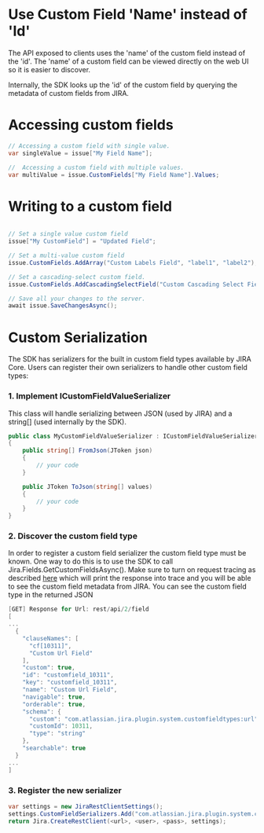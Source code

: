 # Use Custom Field 'Name' instead of 'Id' #
The API exposed to clients uses the 'name' of the custom field instead of the 'id'. The 'name' of a custom field can be viewed directly on the web UI so it is easier to discover.

Internally, the SDK looks up the 'id' of the custom field by querying the metadata of custom fields from JIRA.

# Accessing custom fields #

```csharp
// Accessing a custom field with single value.
var singleValue = issue["My Field Name"]; 

//  Accessing a custom field with multiple values.
var multiValue = issue.CustomFields["My Field Name"].Values; 
```

# Writing to a custom field
```csharp

// Set a single value custom field
issue["My CustomField"] = "Updated Field";

// Set a multi-value custom field
issue.CustomFields.AddArray("Custom Labels Field", "label1", "label2");

// Set a cascading-select custom field.
issue.CustomFields.AddCascadingSelectField("Custom Cascading Select Field", "Option3");

// Save all your changes to the server.
await issue.SaveChangesAsync();

```

# Custom Serialization #
The SDK has serializers for the built in custom field types available by JIRA Core. Users can register their own serializers to handle other custom field types:

### 1. Implement ICustomFieldValueSerializer ###
This class will handle serializing between JSON (used by JIRA) and a string[] (used internally by the SDK).

```csharp
public class MyCustomFieldValueSerializer : ICustomFieldValueSerializer
{
    public string[] FromJson(JToken json)
    {
        // your code
    }

    public JToken ToJson(string[] values)
    {
        // your code
    }
}
```

### 2. Discover the custom field type ###
In order to register a custom field serializer the custom field type must be known. One way to do this is to use the SDK to call Jira.Fields.GetCustomFieldsAsync(). Make sure to turn on request tracing as described [here](https://bitbucket.org/farmas/atlassian.net-sdk/wiki/How%20to%20Debug%20Problems) which will print the response into trace and you will be able to see the custom field metadata from JIRA. You can see the custom field type in the returned JSON

```csharp
[GET] Response for Url: rest/api/2/field
[
...
  {
    "clauseNames": [
      "cf[10311]",
      "Custom Url Field"
    ],
    "custom": true,
    "id": "customfield_10311",
    "key": "customfield_10311",
    "name": "Custom Url Field",
    "navigable": true,
    "orderable": true,
    "schema": {
      "custom": "com.atlassian.jira.plugin.system.customfieldtypes:url",  <-- CUSTOM FIELD TYPE
      "customId": 10311,
      "type": "string"
    },
    "searchable": true
  }
...
]

```

### 3. Register the new serializer ###

```csharp
var settings = new JiraRestClientSettings();
settings.CustomFieldSerializers.Add("com.atlassian.jira.plugin.system.customfieldtypes:url", new MyCustomFieldValueSerializer());
return Jira.CreateRestClient(<url>, <user>, <pass>, settings);

```
